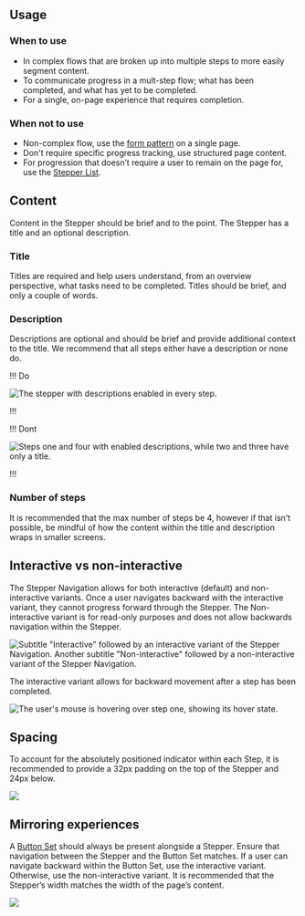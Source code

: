 ## Usage

### When to use

- In complex flows that are broken up into multiple steps to more easily segment content.
- To communicate progress in a mult-step flow; what has been completed, and what has yet to be completed.
- For a single, on-page experience that requires completion.

### When not to use 

- Non-complex flow, use the [form pattern](/patterns/form-patterns) on a single page.
- Don't require specific progress tracking, use structured page content.
- For progression that doesn’t require a user to remain on the page for, use the [Stepper List](/components/stepper/list).

## Content

Content in the Stepper should be brief and to the point. The Stepper has a title and an optional description.

### Title

Titles are required and help users understand, from an overview perspective, what tasks need to be completed. Titles should be brief, and only a couple of words.

### Description

Descriptions are optional and should be brief and provide additional context to the title. We recommend that all steps either have a description or none do.

!!! Do

![The stepper with descriptions enabled in every step.](/assets/components/stepper/navigation/stepper-navigation-description-do.png)

!!!

!!! Dont

![Steps one and four with enabled descriptions, while two and three have only a title.](/assets/components/stepper/navigation/stepper-navigation-description-dont.png)

!!!

### Number of steps

It is recommended that the max number of steps be 4, however if that isn’t possible, be mindful of how the content within the title and description wraps in smaller screens.

## Interactive vs non-interactive

The Stepper Navigation allows for both interactive (default) and non-interactive variants. Once a user navigates backward with the interactive variant, they cannot progress forward through the Stepper. The Non-interactive variant is for read-only purposes and does not allow backwards navigation within the Stepper.

![Subtitle "Interactive" followed by an interactive variant of the Stepper Navigation. Another subtitle "Non-interactive" followed by a non-interactive variant of the Stepper Navigation.](/assets/components/stepper/navigation/stepper-navigation-interactive-non-interactive.png)

The interactive variant allows for backward movement after a step has been completed.

![The user's mouse is hovering over step one, showing its hover state.](/assets/components/stepper/navigation/stepper-navigation-interactive-backwards-movement.png)

## Spacing

To account for the absolutely positioned indicator within each Step, it is recommended to provide a 32px padding on the top of the Stepper and 24px below. 

![](/assets/components/stepper/navigation/stepper-navigation-spacing-example.png)

## Mirroring experiences

A [Button Set](/components/button-set) should always be present alongside a Stepper. Ensure that navigation between the Stepper and the Button Set matches. If a user can navigate backward within the Button Set, use the interactive variant. Otherwise, use the non-interactive variant. It is recommended that the Stepper’s width matches the width of the page’s content.

![](/assets/components/stepper/navigation/stepper-navigation-matching-experiences.png)